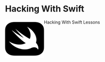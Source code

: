 # Hacking With Swift

<p><img src="/img/swift.svg" style="float:left;width:128px;height:128px;" />Hacking With Swift  Lessons</p>
